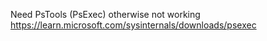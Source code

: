 Need PsTools (PsExec) otherwise not working
https://learn.microsoft.com/sysinternals/downloads/psexec
